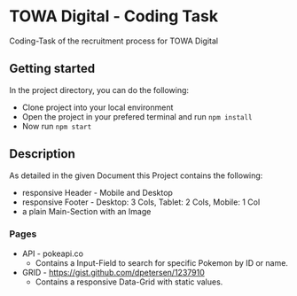# TOWA Digital - Coding Task

Coding-Task of the recruitment process for TOWA Digital

## Getting started

In the project directory, you can do the following:

- Clone project into your local environment
- Open the project in your prefered terminal and run `npm install`
- Now run `npm start`

## Description

As detailed in the given Document this Project contains the following:

- responsive Header - Mobile and Desktop
- responsive Footer - Desktop: 3 Cols, Tablet: 2 Cols, Mobile: 1 Col
- a plain Main-Section with an Image

### Pages

- API - pokeapi.co
  - Contains a Input-Field to search for specific Pokemon by ID or name.
- GRID - https://gist.github.com/dpetersen/1237910
  - Contains a responsive Data-Grid with static values.
